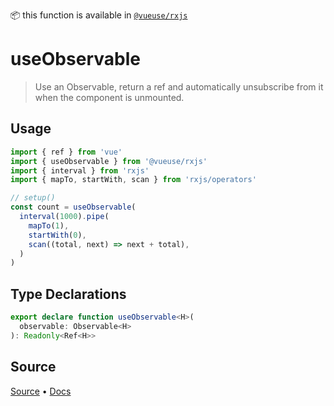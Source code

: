 <!--DEMO_STARTS--><!--DEMO_ENDS-->

<!--HEAD_STARTS-->
📦 this function is available in [`@vueuse/rxjs`](/?path=/story/rxjs--readme)


<!--HEAD_ENDS-->


# useObservable

> Use an Observable, return a ref and automatically unsubscribe from it when the component is unmounted.

## Usage

```ts
import { ref } from 'vue'
import { useObservable } from '@vueuse/rxjs'
import { interval } from 'rxjs'
import { mapTo, startWith, scan } from 'rxjs/operators'

// setup()
const count = useObservable(
  interval(1000).pipe(
    mapTo(1),
    startWith(0),
    scan((total, next) => next + total),
  )
)
```


<!--FOOTER_STARTS-->
## Type Declarations

```typescript
export declare function useObservable<H>(
  observable: Observable<H>
): Readonly<Ref<H>>
```

## Source

[Source](https://github.com/antfu/vueuse/blob/master/packages/rxjs/useObservable/index.ts) • [Docs](https://github.com/antfu/vueuse/blob/master/packages/rxjs/useObservable/index.md)


<!--FOOTER_ENDS-->